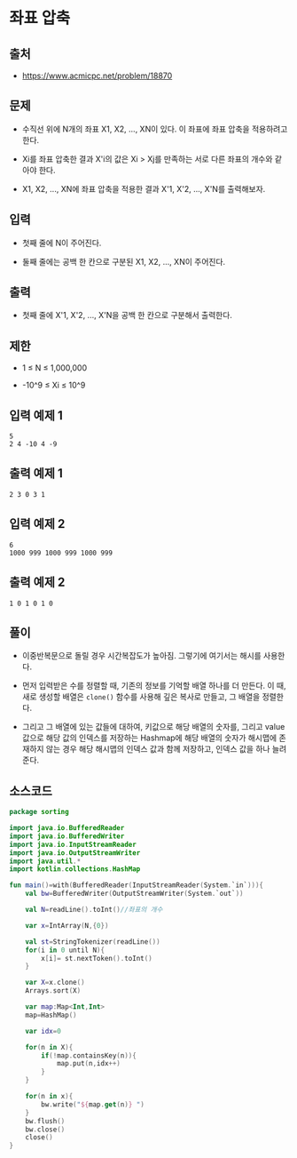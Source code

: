 # 좌표 압축

## 출처

* https://www.acmicpc.net/problem/18870

## 문제

* 수직선 위에 N개의 좌표 X1, X2, ..., XN이 있다. 이 좌표에 좌표 압축을 적용하려고 한다.

* Xi를 좌표 압축한 결과 X'i의 값은 Xi > Xj를 만족하는 서로 다른 좌표의 개수와 같아야 한다.

* X1, X2, ..., XN에 좌표 압축을 적용한 결과 X'1, X'2, ..., X'N를 출력해보자.

## 입력

* 첫째 줄에 N이 주어진다.

* 둘째 줄에는 공백 한 칸으로 구분된 X1, X2, ..., XN이 주어진다.

## 출력

* 첫째 줄에 X'1, X'2, ..., X'N을 공백 한 칸으로 구분해서 출력한다.

## 제한

* 1 ≤ N ≤ 1,000,000
 
* -10^9 ≤ Xi ≤ 10^9

## 입력 예제 1

```
5
2 4 -10 4 -9
```

## 출력 예제 1

```
2 3 0 3 1
```

## 입력 예제 2

```
6
1000 999 1000 999 1000 999
```

## 출력 예제 2

```
1 0 1 0 1 0
```

## 풀이

* 이중반복문으로 돌릴 경우 시간복잡도가 높아짐. 그렇기에 여기서는 해시를 사용한다.

* 먼저 입력받은 수를 정렬할 때, 기존의 정보를 기억할 배열 하나를 더 만든다. 이 때, 새로 생성할 배열은 ```clone()``` 함수를 사용해 깊은 복사로 만들고, 그 배열을 정렬한다.

* 그리고 그 배열에 있는 값들에 대하여, 키값으로 해당 배열의 숫자를, 그리고 value값으로 해당 값의 인덱스를 저장하는 Hashmap에 해당 배열의 숫자가 해시맵에 존재하지 않는 경우 해당 해시맵의 인덱스 값과 함께 저장하고, 인덱스 값을 하나 늘려준다.

## 소스코드

```kotlin
package sorting

import java.io.BufferedReader
import java.io.BufferedWriter
import java.io.InputStreamReader
import java.io.OutputStreamWriter
import java.util.*
import kotlin.collections.HashMap

fun main()=with(BufferedReader(InputStreamReader(System.`in`))){
    val bw=BufferedWriter(OutputStreamWriter(System.`out`))

    val N=readLine().toInt()//좌표의 개수

    var x=IntArray(N,{0})

    val st=StringTokenizer(readLine())
    for(i in 0 until N){
        x[i]= st.nextToken().toInt()
    }

    var X=x.clone()
    Arrays.sort(X)

    var map:Map<Int,Int>
    map=HashMap()

    var idx=0

    for(n in X){
        if(!map.containsKey(n)){
            map.put(n,idx++)
        }
    }

    for(n in x){
        bw.write("${map.get(n)} ")
    }
    bw.flush()
    bw.close()
    close()
}
```
